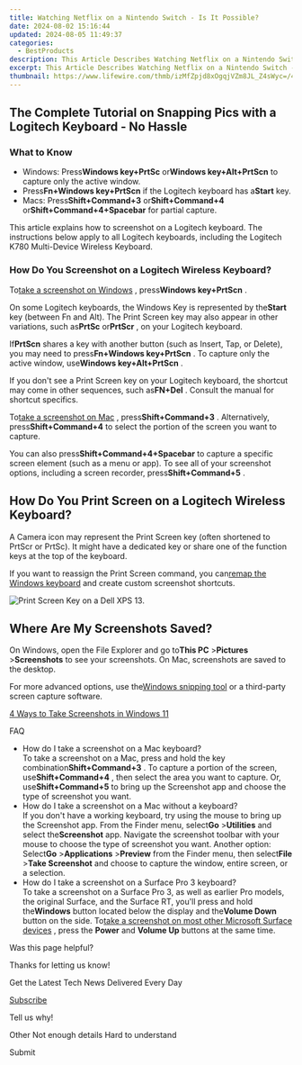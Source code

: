 ```yaml
---
title: Watching Netflix on a Nintendo Switch - Is It Possible?
date: 2024-08-02 15:16:44
updated: 2024-08-05 11:49:37
categories:
  - BestProducts
description: This Article Describes Watching Netflix on a Nintendo Switch - Is It Possible?
excerpt: This Article Describes Watching Netflix on a Nintendo Switch - Is It Possible?
thumbnail: https://www.lifewire.com/thmb/izMfZpjd8xOgqjVZm8JL_Z4sWyc=/400x300/filters:no_upscale():max_bytes(150000):strip_icc():format(webp)/does-nintendo-switch-have-netflix-4585193-302b2819925546df8af4c44a1d8b71af.png
---
```


## The Complete Tutorial on Snapping Pics with a Logitech Keyboard - No Hassle
### What to Know

* Windows: Press**Windows key+PrtSc** or**Windows key+Alt+PrtScn** to capture only the active window.
* Press**Fn+Windows key+PrtScn** if the Logitech keyboard has a**Start** key.
* Macs: Press**Shift+Command+3** or**Shift+Command+4** or**Shift+Command+4+Spacebar** for partial capture.

 This article explains how to screenshot on a Logitech keyboard. The instructions below apply to all Logitech keyboards, including the Logitech K780 Multi-Device Wireless Keyboard.

### How Do You Screenshot on a Logitech Wireless Keyboard?

 To[take a screenshot on Windows](https://www.lifewire.com/take-screenshots-using-windows-3507009) , press**Windows key+PrtScn** .

 On some Logitech keyboards, the Windows Key is represented by the**Start** key (between Fn and Alt). The Print Screen key may also appear in other variations, such as**PrtSc** or**PrtScr** , on your Logitech keyboard.

 If**PrtScn** shares a key with another button (such as Insert, Tap, or Delete), you may need to press**Fn+Windows key+PrtScn** . To capture only the active window, use**Windows key+Alt+PrtScn** .  

 If you don't see a Print Screen key on your Logitech keyboard, the shortcut may come in other sequences, such as**FN+Del** . Consult the manual for shortcut specifics.  

 To[take a screenshot on Mac](https://www.lifewire.com/take-screenshot-on-a-mac-5080043) , press**Shift+Command+3** . Alternatively, press**Shift+Command+4** to select the portion of the screen you want to capture.

 You can also press**Shift+Command+4+Spacebar** to capture a specific screen element (such as a menu or app). To see all of your screenshot options, including a screen recorder, press**Shift+Command+5** .

## How Do You Print Screen on a Logitech Wireless Keyboard?

 A Camera icon may represent the Print Screen key (often shortened to PrtScr or PrtSc). It might have a dedicated key or share one of the function keys at the top of the keyboard.

 If you want to reassign the Print Screen command, you can[remap the Windows keyboard](https://www.lifewire.com/remap-keyboard-in-windows-10-5181178) and create custom screenshot shortcuts.

![Print Screen Key on a Dell XPS 13.](https://www.lifewire.com/thmb/69ba7xDN0RG382zPypUBUTaZYpE=/1500x0/filters:no_upscale():max_bytes(150000):strip_icc():format(webp)/A2-TakeaScreenshotonaDellLaptop-annotated-ec47a86d15a142dc8eb5a740ef6d3284.jpg)

## Where Are My Screenshots Saved?

 On Windows, open the File Explorer and go to**This PC** \>**Pictures** \>**Screenshots** to see your screenshots. On Mac, screenshots are saved to the desktop.

 For more advanced options, use the[Windows snipping tool](https://www.lifewire.com/windows-vista-snipping-tool-4123251) or a third-party screen capture software.

[4 Ways to Take Screenshots in Windows 11](https://www.lifewire.com/take-screenshot-in-windows-11-5190072)

 FAQ

* How do I take a screenshot on a Mac keyboard?  
 To take a screenshot on a Mac, press and hold the key combination**Shift+Command+3** . To capture a portion of the screen, use**Shift+Command+4** , then select the area you want to capture. Or, use**Shift+Command+5** to bring up the Screenshot app and choose the type of screenshot you want.
* How do I take a screenshot on a Mac without a keyboard?  
 If you don't have a working keyboard, try using the mouse to bring up the Screenshot app. From the Finder menu, select**Go** \>**Utilities** and select the**Screenshot** app. Navigate the screenshot toolbar with your mouse to choose the type of screenshot you want. Another option: Select**Go** \>**Applications** \>**Preview** from the Finder menu, then select**File** \>**Take Screenshot** and choose to capture the window, entire screen, or a selection.
* How do I take a screenshot on a Surface Pro 3 keyboard?  
 To take a screenshot on a Surface Pro 3, as well as earlier Pro models, the original Surface, and the Surface RT, you'll press and hold the**Windows** button located below the display and the**Volume Down** button on the side. To[take a screenshot on most other Microsoft Surface devices](https://www.lifewire.com/take-screenshot-on-microsoft-surface-5104766) , press the **Power** and **Volume Up** buttons at the same time.

Was this page helpful?

Thanks for letting us know!

 Get the Latest Tech News Delivered Every Day

[Subscribe](https://www.lifewire.com/#)

Tell us why!

 Other  Not enough details  Hard to understand

 Submit

<ins class="adsbygoogle"
     style="display:block"
     data-ad-format="autorelaxed"
     data-ad-client="ca-pub-7571918770474297"
     data-ad-slot="1223367746"></ins>



<ins class="adsbygoogle"
     style="display:block"
     data-ad-client="ca-pub-7571918770474297"
     data-ad-slot="8358498916"
     data-ad-format="auto"
     data-full-width-responsive="true"></ins>
